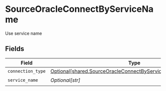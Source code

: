# SourceOracleConnectByServiceName

Use service name


## Fields

| Field                                                                                                                                        | Type                                                                                                                                         | Required                                                                                                                                     | Description                                                                                                                                  |
| -------------------------------------------------------------------------------------------------------------------------------------------- | -------------------------------------------------------------------------------------------------------------------------------------------- | -------------------------------------------------------------------------------------------------------------------------------------------- | -------------------------------------------------------------------------------------------------------------------------------------------- |
| `connection_type`                                                                                                                            | [Optional[shared.SourceOracleConnectByServiceNameConnectionType]](undefined/models/shared/sourceoracleconnectbyservicenameconnectiontype.md) | :heavy_minus_sign:                                                                                                                           | N/A                                                                                                                                          |
| `service_name`                                                                                                                               | *Optional[str]*                                                                                                                              | :heavy_check_mark:                                                                                                                           | N/A                                                                                                                                          |
